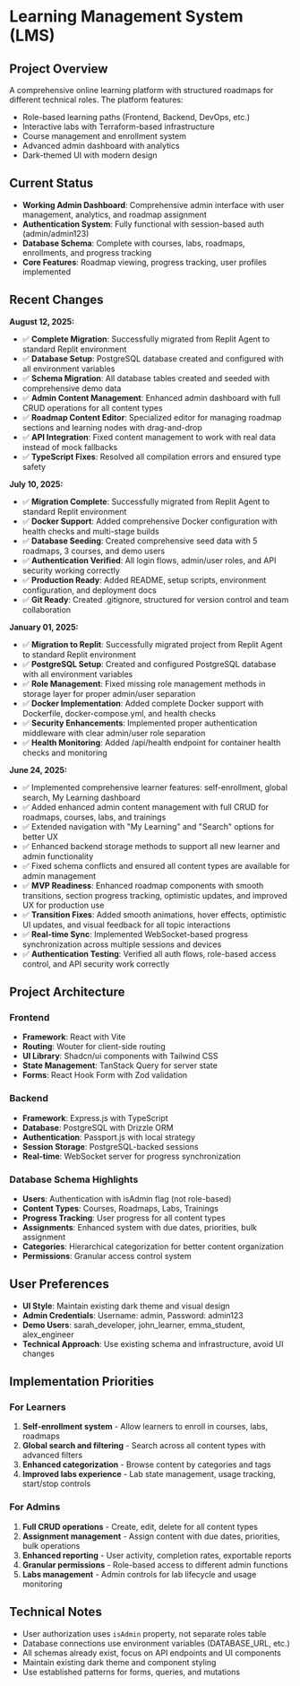 # Learning Management System (LMS)

## Project Overview
A comprehensive online learning platform with structured roadmaps for different technical roles. The platform features:
- Role-based learning paths (Frontend, Backend, DevOps, etc.)
- Interactive labs with Terraform-based infrastructure
- Course management and enrollment system
- Advanced admin dashboard with analytics
- Dark-themed UI with modern design

## Current Status
- **Working Admin Dashboard**: Comprehensive admin interface with user management, analytics, and roadmap assignment
- **Authentication System**: Fully functional with session-based auth (admin/admin123)
- **Database Schema**: Complete with courses, labs, roadmaps, enrollments, and progress tracking
- **Core Features**: Roadmap viewing, progress tracking, user profiles implemented

## Recent Changes
**August 12, 2025:**
- ✅ **Complete Migration**: Successfully migrated from Replit Agent to standard Replit environment
- ✅ **Database Setup**: PostgreSQL database created and configured with all environment variables
- ✅ **Schema Migration**: All database tables created and seeded with comprehensive demo data
- ✅ **Admin Content Management**: Enhanced admin dashboard with full CRUD operations for all content types
- ✅ **Roadmap Content Editor**: Specialized editor for managing roadmap sections and learning nodes with drag-and-drop
- ✅ **API Integration**: Fixed content management to work with real data instead of mock fallbacks
- ✅ **TypeScript Fixes**: Resolved all compilation errors and ensured type safety

**July 10, 2025:**
- ✅ **Migration Complete**: Successfully migrated from Replit Agent to standard Replit environment
- ✅ **Docker Support**: Added comprehensive Docker configuration with health checks and multi-stage builds
- ✅ **Database Seeding**: Created comprehensive seed data with 5 roadmaps, 3 courses, and demo users
- ✅ **Authentication Verified**: All login flows, admin/user roles, and API security working correctly
- ✅ **Production Ready**: Added README, setup scripts, environment configuration, and deployment docs
- ✅ **Git Ready**: Created .gitignore, structured for version control and team collaboration

**January 01, 2025:**
- ✅ **Migration to Replit**: Successfully migrated project from Replit Agent to standard Replit environment
- ✅ **PostgreSQL Setup**: Created and configured PostgreSQL database with all environment variables
- ✅ **Role Management**: Fixed missing role management methods in storage layer for proper admin/user separation
- ✅ **Docker Implementation**: Added complete Docker support with Dockerfile, docker-compose.yml, and health checks
- ✅ **Security Enhancements**: Implemented proper authentication middleware with clear admin/user role separation
- ✅ **Health Monitoring**: Added /api/health endpoint for container health checks and monitoring

**June 24, 2025:**
- ✅ Implemented comprehensive learner features: self-enrollment, global search, My Learning dashboard
- ✅ Added enhanced admin content management with full CRUD for roadmaps, courses, labs, and trainings
- ✅ Extended navigation with "My Learning" and "Search" options for better UX
- ✅ Enhanced backend storage methods to support all new learner and admin functionality
- ✅ Fixed schema conflicts and ensured all content types are available for admin management
- ✅ **MVP Readiness**: Enhanced roadmap components with smooth transitions, section progress tracking, optimistic updates, and improved UX for production use
- ✅ **Transition Fixes**: Added smooth animations, hover effects, optimistic UI updates, and visual feedback for all topic interactions
- ✅ **Real-time Sync**: Implemented WebSocket-based progress synchronization across multiple sessions and devices
- ✅ **Authentication Testing**: Verified all auth flows, role-based access control, and API security work correctly

## Project Architecture

### Frontend
- **Framework**: React with Vite
- **Routing**: Wouter for client-side routing
- **UI Library**: Shadcn/ui components with Tailwind CSS
- **State Management**: TanStack Query for server state
- **Forms**: React Hook Form with Zod validation

### Backend
- **Framework**: Express.js with TypeScript
- **Database**: PostgreSQL with Drizzle ORM
- **Authentication**: Passport.js with local strategy
- **Session Storage**: PostgreSQL-backed sessions
- **Real-time**: WebSocket server for progress synchronization

### Database Schema Highlights
- **Users**: Authentication with isAdmin flag (not role-based)
- **Content Types**: Courses, Roadmaps, Labs, Trainings
- **Progress Tracking**: User progress for all content types
- **Assignments**: Enhanced system with due dates, priorities, bulk assignment
- **Categories**: Hierarchical categorization for better content organization
- **Permissions**: Granular access control system

## User Preferences
- **UI Style**: Maintain existing dark theme and visual design
- **Admin Credentials**: Username: admin, Password: admin123
- **Demo Users**: sarah_developer, john_learner, emma_student, alex_engineer
- **Technical Approach**: Use existing schema and infrastructure, avoid UI changes

## Implementation Priorities

### For Learners
1. **Self-enrollment system** - Allow learners to enroll in courses, labs, roadmaps
2. **Global search and filtering** - Search across all content types with advanced filters
3. **Enhanced categorization** - Browse content by categories and tags
4. **Improved labs experience** - Lab state management, usage tracking, start/stop controls

### For Admins
1. **Full CRUD operations** - Create, edit, delete for all content types
2. **Assignment management** - Assign content with due dates, priorities, bulk operations
3. **Enhanced reporting** - User activity, completion rates, exportable reports
4. **Granular permissions** - Role-based access to different admin functions
5. **Labs management** - Admin controls for lab lifecycle and usage monitoring

## Technical Notes
- User authorization uses `isAdmin` property, not separate roles table
- Database connections use environment variables (DATABASE_URL, etc.)
- All schemas already exist, focus on API endpoints and UI components
- Maintain existing dark theme and component styling
- Use established patterns for forms, queries, and mutations